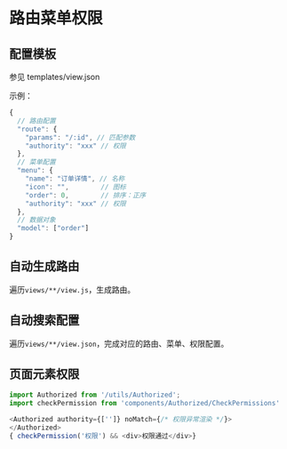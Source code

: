 # 路由菜单权限

## 配置模板

参见 templates/view.json

示例：
```js
{
  // 路由配置
  "route": {
    "params": "/:id", // 匹配参数
    "authority": "xxx" // 权限
  },
  // 菜单配置
  "menu": {
    "name": "订单详情", // 名称
    "icon": "",        // 图标
    "order": 0,        // 排序：正序
    "authority": "xxx" // 权限
  },
  // 数据对象
  "model": ["order"]
}
```

## 自动生成路由
遍历`views/**/view.js`，生成路由。

## 自动搜索配置
遍历`views/**/view.json`，完成对应的路由、菜单、权限配置。

## 页面元素权限
```js
import Authorized from '/utils/Authorized';
import checkPermission from 'components/Authorized/CheckPermissions'

<Authorized authority={['']} noMatch={/* 权限异常渲染 */}>
</Authorized>
{ checkPermission('权限') && <div>权限通过</div>}
```
